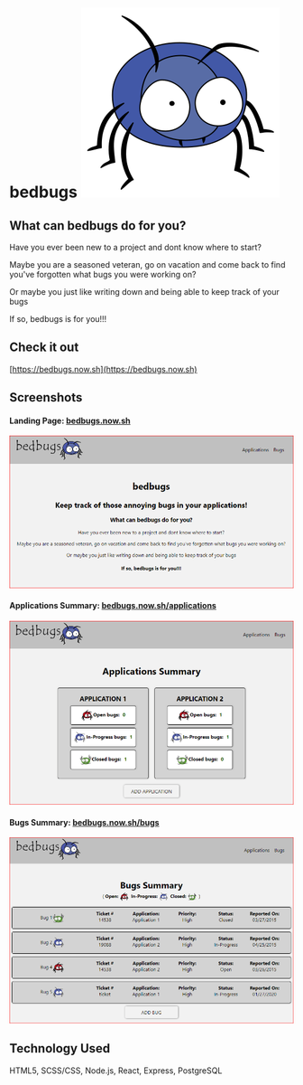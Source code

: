 <style type='text/css'>
  img[src*='thumbnail'] { 
    width: 40px;
    height: 40px; 
  }
</style>

# bedbugs ![bedbugs](./src/Components/Images/blue_bug.svg#thumbnail)

## What can bedbugs do for you?
Have you ever been new to a project and dont know where to start?

Maybe you are a seasoned veteran, go on vacation and come back to find you've forgotten what bugs you were working on?

Or maybe you just like writing down and being able to keep track of your bugs

If so, bedbugs is for you!!!

## Check it out
[https://bedbugs.now.sh](https://bedbugs.now.sh)


## Screenshots
#### Landing Page: [bedbugs.now.sh](https://bedbugs.now.sh)
![Landing Page](./src/Components/Images/LandingPage.PNG)

#### Applications Summary: [bedbugs.now.sh/applications](https://bedbugs.now.sh/applications)
![Applications Summary](./src/Components/Images/ApplicationsPage.PNG)

#### Bugs Summary:  [bedbugs.now.sh/bugs](https://bedbugs.now.sh/bugs)
![Bugs Summary](./src/Components/Images/BugsPage.PNG)


## Technology Used
HTML5, SCSS/CSS, Node.js, React, Express, PostgreSQL